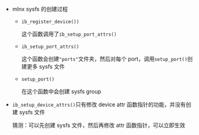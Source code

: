 * mlnx sysfs 的创建过程

    * `ib_register_device())`

        这个函数调用了`ib_setup_port_attrs()`

    * `ib_setup_port_attrs()`

        这个函数会创建`"ports"`文件夹，然后对每个 port，调用`setup_port()`创建更多 sysfs 文件

    * `setup_port()`

        在这个函数中会创建 sysfs group

* `ib_setup_device_attrs()`只有修改 device attr 函数指针的功能，并没有创建 sysfs 文件

    猜测：可以先创建 sysfs 文件，然后再修改 attr 函数指针，可以立即生效